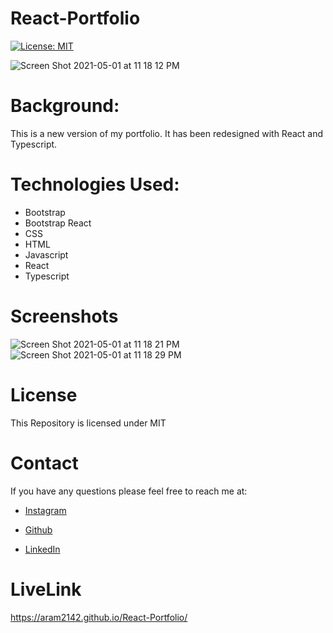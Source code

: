 # React-Portfolio
[![License: MIT](https://img.shields.io/badge/License-MIT-yellow.svg)](https://opensource.org/licenses/MIT)

![Screen Shot 2021-05-01 at 11 18 12 PM](https://user-images.githubusercontent.com/65634748/116801016-152d2180-aad4-11eb-9e0b-5efd2af4ead4.png)
# Background:

This is a new version of my portfolio. It has been redesigned with React and Typescript.

# Technologies Used:
- Bootstrap
- Bootstrap React
- CSS
- HTML
- Javascript
- React
- Typescript

# Screenshots

![Screen Shot 2021-05-01 at 11 18 21 PM](https://user-images.githubusercontent.com/65634748/116801017-165e4e80-aad4-11eb-8b48-71a809088b2c.png)
![Screen Shot 2021-05-01 at 11 18 29 PM](https://user-images.githubusercontent.com/65634748/116801019-165e4e80-aad4-11eb-949c-53981085b22f.png)

# License
This Repository is licensed under MIT

# Contact 
If you have any questions please feel free to reach me at:

- [Instagram](https://www.instagram.com/aramirez2142/)

- [Github](https://github.com/ARam2142)

- [LinkedIn](https://www.linkedin.com/in/andres-ramirez-8b07487b/)
# LiveLink
https://aram2142.github.io/React-Portfolio/


